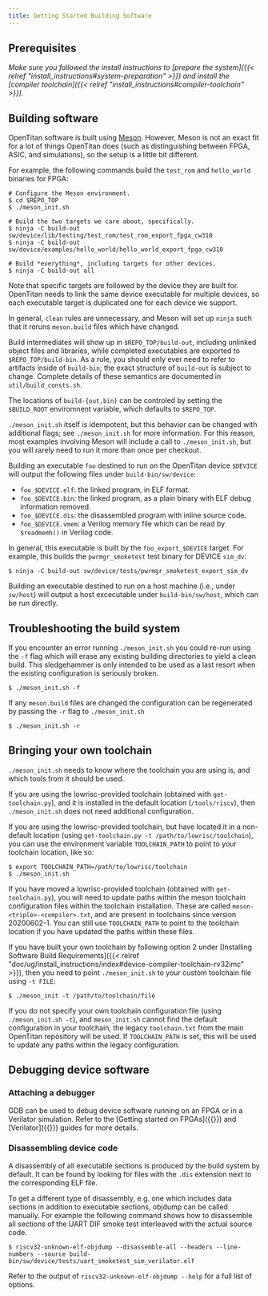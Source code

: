 ```yaml
---
title: Getting Started Building Software
---
```


## Prerequisites

_Make sure you followed the install instructions to [prepare the system]({{< relref "install_instructions#system-preparation" >}}) and install the [compiler toolchain]({{< relref "install_instructions#compiler-toolchain" >}})._

## Building software

OpenTitan software is built using [Meson](https://mesonbuild.com).
However, Meson is not an exact fit for a lot of things OpenTitan does (such as distinguishing between FPGA, ASIC, and simulations), so the setup is a little bit different.

For example, the following commands build the `test_rom` and `hello_world` binaries for FPGA:

```console
# Configure the Meson environment.
$ cd $REPO_TOP
$ ./meson_init.sh

# Build the two targets we care about, specifically.
$ ninja -C build-out sw/device/lib/testing/test_rom/test_rom_export_fpga_cw310
$ ninja -C build-out sw/device/examples/hello_world/hello_world_export_fpga_cw310

# Build *everything*, including targets for other devices.
$ ninja -C build-out all
```

Note that specific targets are followed by the device they are built for.
OpenTitan needs to link the same device executable for multiple devices, so each executable target is duplicated one for each device we support.

In general, `clean` rules are unnecessary, and Meson will set up `ninja` such that it reruns `meson.build` files which have changed.

Build intermediates will show up in `$REPO_TOP/build-out`, including unlinked object files and libraries, while completed executables are exported to `$REPO_TOP/build-bin`.
As a rule, you should only ever need to refer to artifacts inside of `build-bin`; the exact structure of `build-out` is subject to change.
Complete details of these semantics are documented in `util/build_consts.sh`.

The locations of `build-{out,bin}` can be controled by setting the `$BUILD_ROOT` enviromnent variable, which defaults to `$REPO_TOP`.

`./meson_init.sh` itself is idempotent, but this behavior can be changed with additional flags; see `./meson_init.sh` for more information.
For this reason, most examples involving Meson will include a call to `./meson_init.sh`, but you will rarely need to run it more than once per checkout.

Building an executable `foo` destined to run on the OpenTitan device `$DEVICE` will output the following files under `build-bin/sw/device`:
* `foo_$DEVICE.elf`: the linked program, in ELF format.
* `foo_$DEVICE.bin`: the linked program, as a plain binary with ELF debug information removed.
* `foo_$DEVICE.dis`: the disassembled program with inline source code.
* `foo_$DEVICE.vmem`: a Verilog memory file which can be read by `$readmemh()` in Verilog code.

In general, this executable is built by the `foo_export_$DEVICE` target.
For example, this builds the `pwrmgr_smoketest` test binary for DEVICE `sim_dv`:

```console
$ ninja -C build-out sw/device/tests/pwrmgr_smoketest_export_sim_dv
```

Building an executable destined to run on a host machine (i.e., under `sw/host`) will output a host excecutable under `build-bin/sw/host`, which can be run directly.

## Troubleshooting the build system

If you encounter an error running `./meson_init.sh` you could re-run using the `-f` flag which will erase any existing building directories to yield a clean build.
This sledgehammer is only intended to be used as a last resort when the existing configuration is seriously broken.

```console
$ ./meson_init.sh -f
```

If any `meson.build` files are changed the configuration can be regenerated by passing the `-r` flag to `./meson_init.sh`

```console
$ ./meson_init.sh -r
```

## Bringing your own toolchain

`./meson_init.sh` needs to know where the toolchain you are using is, and which tools from it should be used.

If you are using the lowrisc-provided toolchain (obtained with `get-toolchain.py`), and it is installed in the default location (`/tools/riscv`), then `./meson_init.sh` does not need additional configuration.

If you are using the lowrisc-provided toolchain, but have located it in a non-default location (using `get-toolchain.py -t /path/to/lowrisc/toolchain`), you can use the environment variable `TOOLCHAIN_PATH` to point to your toolchain location, like so:
```console
$ export TOOLCHAIN_PATH=/path/to/lowrisc/toolchain
$ ./meson_init.sh
```

If you have moved a lowrisc-provided toolchain (obtained with `get-toolchain.py`), you will need to update paths within the meson toolchain configuration files within the toolchain installation.
These are called `meson-<triple>-<compiler>.txt`, and are present in toolchains since version 20200602-1.
You can still use `TOOLCHAIN_PATH` to point to the toolchain location if you have updated the paths within these files.

If you have built your own toolchain by following option 2 under [Installing Software Build Requirements]({{< relref "doc/ug/install_instructions/index#device-compiler-toolchain-rv32imc" >}}), then you need to point `./meson_init.sh` to your custom toolchain file using `-t FILE`:

```console
$ ./meson_init -t /path/to/toolchain/file
```

If you do not specify your own toolchain configuration file (using `./meson_init.sh -t`), and `meson_init.sh` cannot find the default configuration in your toolchain, the legacy `toolchain.txt` from the main OpenTitan repository will be used.
If `TOOLCHAIN_PATH` is set, this will be used to update any paths within the legacy configuration.

## Debugging device software

### Attaching a debugger

GDB can be used to debug device software running on an FPGA or in a Verilator simulation.
Refer to the [Getting started on FPGAs]({{<relref getting_started_fpga >}}) and [Verilator]({{<relref getting_started_verilator >}}) guides for more details.

### Disassembling device code

A disassembly of all executable sections is produced by the build system by default.
It can be found by looking for files with the `.dis` extension next to the corresponding ELF file.

To get a different type of disassembly, e.g. one which includes data sections in addition to executable sections, objdump can be called manually.
For example the following command shows how to disassemble all sections of the UART DIF smoke test interleaved with the actual source code.

```console
$ riscv32-unknown-elf-objdump --disassemble-all --headers --line-numbers --source build-bin/sw/device/tests/uart_smoketest_sim_verilator.elf
```

Refer to the output of `riscv32-unknown-elf-objdump --help` for a full list of options.
